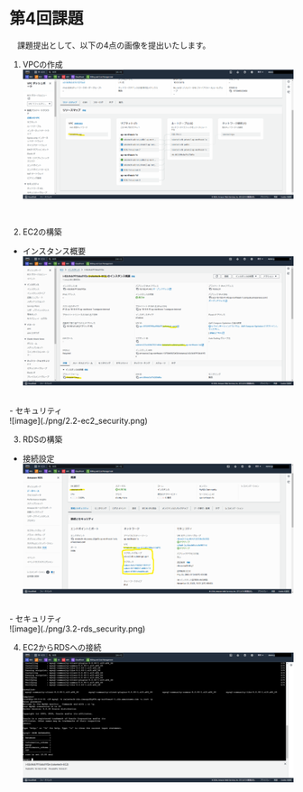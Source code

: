 # 第4回課題
　課題提出として、以下の4点の画像を提出いたします。

1. VPCの作成
![image](./png/1.1-vpc_resourcemap.png)
<br>

2. EC2の構築
- インスタンス概要<br>
![image](./png/2.1-ec2_detail.png)
<br>
- セキュリティ<br>
![image](./png/2.2-ec2_security.png)
<br>

3. RDSの構築
- 接続設定<br>
![image](./png/3.1-rds_connection.png)
<br>
- セキュリティ<br>
![image](./png/3.2-rds_security.png)
<br>

4. EC2からRDSへの接続
![image](./png/4-connect_ec2_rds.png)
